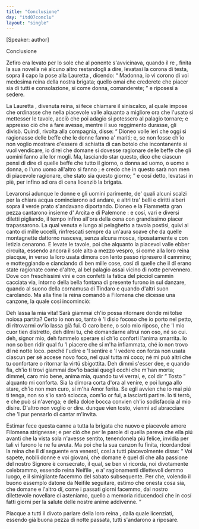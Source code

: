 ```yaml
---
title: "Conclusione"
day: "itd07conclu"
layout: "single"
---
```

<html>
 <head>
 </head>
 <body>
  <div id="d07conclu" type="conclusion" who="author">
   <p>
    [Speaker: author]
   </p>
   <head>
    Conclusione
   </head>
   <p>
    <milestone id="p07970001"/>
    <name>
     Zefiro
    </name>
    era levato per lo sole che al ponente s'avvicinava, quando il
    <name persref="dioneo" type="person">
     re
    </name>
    , finita la sua novella n&eacute; alcuno altro restandogli a dire, levatasi la corona di testa, sopra il capo la pose alla
    <name persref="lauretta" type="person">
     Lauretta
    </name>
    , dicendo:
    <q direct="unspecified" who="dioneo">
     Madonna, io vi corono di voi medesima reina della nostra brigata; quello omai che crederete che piacer sia di tutti e consolazione, s&iacute; come donna, comanderete;
    </q>
    e riposesi a sedere.
   </p>
   <p>
    <milestone id="p07970002"/>
    La
    <name persref="lauretta" type="person">
     Lauretta
    </name>
    , divenuta reina, si fece chiamare il siniscalco, al quale impose che ordinasse che nella piacevole
    <name placeref="valledonnebrigata-01" type="place">
     valle
    </name>
    alquanto a migliore ora che l'usato si mettesser le tavole, acci&ograve; che poi adagio si potessero al
    <name placeref="palagiobrigata-02" type="place">
     palagio
    </name>
    tornare; e appresso ci&ograve; che a fare avesse, mentre il suo reggimento durasse, gli divis&ograve;.
    <milestone id="p07970003"/>
    Quindi, rivolta alla compagnia, disse:
    <q direct="unspecified" who="lauretta">
     <name persref="dioneo" type="person">
      Dioneo
     </name>
     volle ieri che oggi si ragionasse delle beffe che le donne fanno a' mariti; e, se non fosse ch'io non voglio mostrare d'essere di schiatta di can botolo che incontanente si vuol vendicare, io direi che domane si dovesse ragionare delle beffe che gli uomini fanno alle lor mogli.
     <milestone id="p07970004"/>
     Ma, lasciando star questo, dico che ciascun pensi di
     <seg type="topic">
      dire di quelle beffe che tutto il giorno, o donna ad uomo, o uomo a donna, o l'uno uomo all'altro si fanno
     </seg>
     ; e credo che in questo sar&agrave; non men di piacevole ragionare, che stato sia questo giorno;
    </q>
    e cos&iacute; detto, levatasi in pi&egrave;, per infino ad ora di cena licenzi&ograve; la brigata.
   </p>
   <p>
    <milestone id="p07970005"/>
    Levaronsi adunque le donne e gli uomini parimente, de' quali alcuni scalzi per la chiara acqua cominciarono ad andare, e altri tra' belli e diritti alberi sopra il verde prato s'andavano diportando.
    <milestone id="p07970006"/>
    <name persref="dioneo" type="person">
     Dioneo
    </name>
    e la
    <name persref="fiammetta" type="person">
     Fiammetta
    </name>
    gran pezza cantarono insieme d'
    <name persref="arcita" type="person">
     Arcita
    </name>
    e di
    <name persref="palemone" type="person">
     Palemone
    </name>
    : e cos&iacute;, vari e diversi diletti pigliando, il tempo infino all'ora della cena con grandissimo piacer trapassarono. La qual venuta e lungo al
    <name placeref="laghettobrigata-01" type="place">
     pelaghetto
    </name>
    a tavola postisi, quivi al canto di mille uccelli, rinfrescati sempre da un'aura soave che da quelle montagnette dattorno nasceva, senza alcuna mosca, riposatamente e con letizia cenarono.
    <milestone id="p07970007"/>
    E levate le tavole, poi che alquanto la
    <name placeref="valledonnebrigata-01" type="place">
     piacevol valle
    </name>
    ebber circuita, essendo ancora il sole alto a mezzo vespro, s&iacute; come alla loro
    <name persref="lauretta" type="person">
     reina
    </name>
    piacque, in verso la loro usata dimora con lento passo ripresero il cammino; e motteggiando e cianciando di ben mille cose, cos&iacute; di quelle che il d&iacute; erano state ragionate come d'altre, al
    <name placeref="palagiobrigata-02" type="place">
     bel palagio
    </name>
    assai vicino di notte pervennero.
    <milestone id="p07970008"/>
    Dove con freschissimi vini e con confetti la fatica del picciol cammin cacciata via, intorno della
    <name placeref="fontebrigata-01" type="place">
     bella fontana
    </name>
    di presente furono in sul danzare, quando al suono della cornamusa di
    <name persref="tindaro" type="person">
     Tindaro
    </name>
    e quando d'altri suon carolando.
    <milestone id="p07970009"/>
    Ma alla fine la
    <name>
     reina
    </name>
    comand&ograve; a
    <name persref="filomena" type="person">
     Filomena
    </name>
    che dicesse una canzone, la quale cos&iacute; incominci&ograve;:
   </p>
   <div3 type="song" who="filomena">
    <lg>
     <milestone id="p07970010"/>
     <l>
      Deh lassa la mia vita!
     </l>
     <l>
      Sar&agrave; giammai ch'io possa ritornare
     </l>
     <l>
      donde mi tolse noiosa partita?
     </l>
    </lg>
    <lg>
     <milestone id="p07970011"/>
     <l>
      Certo io non so, tanto &egrave; 'l disio focoso
     </l>
     <l>
      che io porto nel petto,
     </l>
     <l>
      di ritrovarmi ov'io lassa gi&agrave; fui.
     </l>
     <l>
      O caro bene, o solo mio riposo,
     </l>
     <l>
      che 'l mio cuor tien distretto,
     </l>
     <l>
      deh dilmi tu, ch&eacute; domandarne altrui
     </l>
     <l>
      non oso, n&eacute; so cui.
     </l>
     <l>
      deh, signor mio, deh fammelo sperare
     </l>
     <l>
      s&iacute; ch'io conforti l'anima smarrita.
     </l>
    </lg>
    <lg>
     <milestone id="p07970012"/>
     <l>
      Io non so ben ridir qual fu 'l piacere
     </l>
     <l>
      che s&iacute; m'ha infiammata,
     </l>
     <l>
      ch&eacute; io non trovo d&iacute; n&eacute; notte loco.
     </l>
     <l>
      perch&eacute; l'udire e 'l sentire e 'l vedere
     </l>
     <l>
      con forza non usata
     </l>
     <l>
      ciascun per s&eacute; accese novo foco,
     </l>
     <l>
      nel qual tutta mi coco;
     </l>
     <l>
      n&eacute; mi pu&ograve; altri che tu confortare
     </l>
     <l>
      o ritornar la virt&uacute; sbigottita.
     </l>
    </lg>
    <lg>
     <milestone id="p07970013"/>
     <l>
      Deh dimmi s'esser dee, e quando fia,
     </l>
     <l>
      ch'io ti trovi giammai
     </l>
     <l>
      dov'io baciai quegli occhi che m'han morta;
     </l>
     <l>
      dimmel, caro mio bene, anima mia,
     </l>
     <l>
      quando tu vi verrai, e, col dir
      <q direct="unspecified">
       Tosto
      </q>
      alquanto mi conforta.
     </l>
     <l>
      Sia la dimora corta
     </l>
     <l>
      d'ora al venire, e poi lunga allo stare,
     </l>
     <l>
      ch'io non men curo, s&iacute; m'ha Amor ferita.
     </l>
    </lg>
    <lg>
     <milestone id="p07970014"/>
     <l>
      Se egli avvien che io mai pi&uacute; ti tenga,
     </l>
     <l>
      non so s'io sar&ograve; sciocca,
     </l>
     <l>
      com'io or fui, a lasciarti partire.
     </l>
     <l>
      Io ti terr&ograve;, e che pu&ograve; s&iacute; n'avenga;
     </l>
     <l>
      e della dolce bocca
     </l>
     <l>
      convien ch'io sodisfaccia al mio disire.
     </l>
     <l>
      D'altro non voglio or dire.
     </l>
     <l>
      dunque vien tosto, vienmi ad abracciare
     </l>
     <l>
      che 'l pur pensarlo di cantar m'invita.
     </l>
    </lg>
   </div3>
   <p>
    <milestone id="p07970015"/>
    Estimar fece questa canne a tutta la brigata che nuovo e piacevole amore
    <name persref="filomena" type="person">
     Filomena
    </name>
    strignesse; e per ci&ograve; che per le parole di quella pareva che ella pi&uacute; avanti che la vista sola n'avesse sentito, tenendonela pi&uacute; felice, invidia per tali vi furono le ne fu avuta. Ma poi che la sua canzon fu finita, ricordandosi la
    <name persref="lauretta" type="person">
     reina
    </name>
    che il d&iacute; seguente era venerd&iacute;, cos&iacute; a tutti piacevolmente disse:
    <milestone id="p07970016"/>
    <q direct="unspecified" who="lauretta">
     Voi sapete, nobili donne e voi giovani, che domane &egrave; quel d&iacute; che alla passione del nostro Signore &egrave; consecrato, il qual, se ben vi ricorda, noi divotamente celebrammo, essendo reina
     <name persref="neifile" type="person">
      Neifile
     </name>
     , e a' ragionamenti dilettevoli demmo luogo, e il simigliante facemmo del sabato subsequente.
     <milestone id="p07970017"/>
     Per che, volendo il buono essemplo datone da
     <name persref="neifile" type="person">
      Neifile
     </name>
     seguitare, estimo che onesta cosa sia, che domane e l'altro d&iacute;, come i passati giorni facemmo, dal nostro dilettevole novellare ci asteniamo, quello a memoria riducendoci che in cos&iacute; fatti giorni per la salute delle nostre anime addivenne.
    </q>
   </p>
   <p>
    <milestone id="p07970018"/>
    Piacque a tutti il divoto parlare della loro
    <name persref="lauretta" type="person">
     reina
    </name>
    , dalla quale licenziati, essendo gi&agrave; buona pezza di notte passata, tutti s'andarono a riposare.
   </p>
  </div>
 </body>
</html>